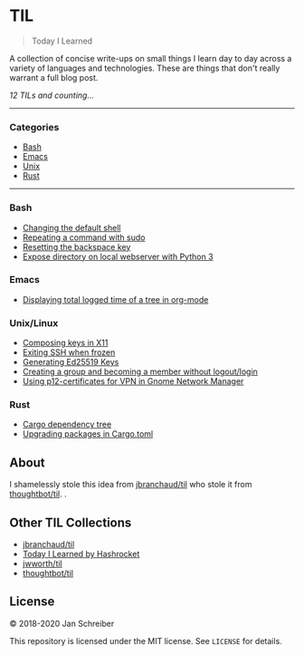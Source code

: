 # TIL

> Today I Learned

A collection of concise write-ups on small things I learn day to day across a
variety of languages and technologies. These are things that don't really
warrant a full blog post.

_12 TILs and counting..._

---

### Categories

* [Bash](#bash)
* [Emacs](#emacs)
* [Unix](#unix)
* [Rust](#rust)

---
### Bash

- [Changing the default shell](bash/changing-the-default-shell.md)
- [Repeating a command with sudo](bash/repeating-a-command-with-sudo.md)
- [Resetting the backspace key](bash/resetting-the-backspace-key.md)
- [Expose directory on local webserver with Python 3](bash/expose-directory-on-local-webserver-with-python3.md)

### Emacs

- [Displaying total logged time of a tree in org-mode](emacs/displaying-total-logged-time-of-a-tree-in-org-mode.md)

### Unix/Linux

- [Composing keys in X11](unix/composing-keys-in-x11.md)
- [Exiting SSH when frozen](unix/exiting-ssh-when-frozen.md)
- [Generating Ed25519 Keys](unix/generating-ed25519-keys.md)
- [Creating a group and becoming a member without logout/login](unix/creating-a-group-and-becoming-a-member-without-logout-login.md)
- [Using p12-certificates for VPN in Gnome Network Manager](unix/using-p12-certificates-for-vpn.md)

### Rust

- [Cargo dependency tree](rust/cargo-dependency-tree.md)
- [Upgrading packages in Cargo.toml](rust/upgrading-packages-in-cargo-toml.md)

## About

I shamelessly stole this idea from 
[jbranchaud/til](https://github.com/jbranchaud/til) who stole it from
[thoughtbot/til](https://github.com/thoughtbot/til).
.

## Other TIL Collections

* [jbranchaud/til](https://github.com/jbranchaud/til)
* [Today I Learned by Hashrocket](https://til.hashrocket.com)
* [jwworth/til](https://github.com/jwworth/til)
* [thoughtbot/til](https://github.com/thoughtbot/til)

## License

&copy; 2018-2020 Jan Schreiber

This repository is licensed under the MIT license. See `LICENSE` for
details.


